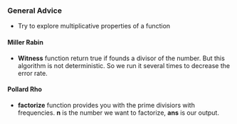### General Advice

+ Try to explore multiplicative properties of a function

#### Miller Rabin

+ **Witness** function return true if founds a divisor of the number. But this algorithm is not deterministic. So we run it several times to decrease the error rate.

#### Pollard Rho
+ **factorize** function provides you with the prime divisiors with frequencies. **n** is the number we want to factorize, **ans** is our output.
